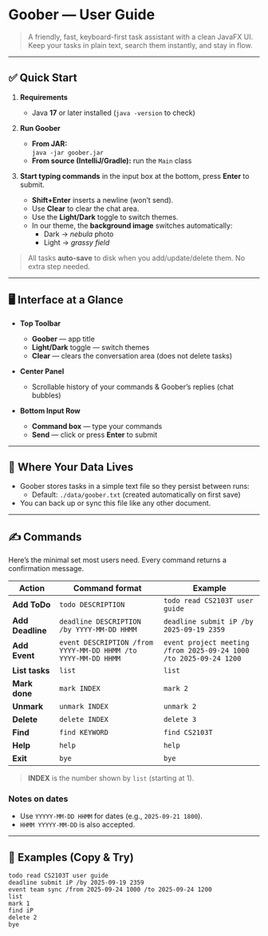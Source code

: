# Goober — User Guide

> A friendly, fast, keyboard-first task assistant with a clean JavaFX UI.  
> Keep your tasks in plain text, search them instantly, and stay in flow.

---

## ✅ Quick Start

1. **Requirements**
    - Java **17** or later installed (`java -version` to check)

2. **Run Goober**
    - **From JAR:**  
      `java -jar goober.jar`
    - **From source (IntelliJ/Gradle):** run the `Main` class

3. **Start typing commands** in the input box at the bottom, press **Enter** to submit.
    - **Shift+Enter** inserts a newline (won’t send).
    - Use **Clear** to clear the chat area.
    - Use the **Light/Dark** toggle to switch themes.
    - In our theme, the **background image** switches automatically:
        - Dark → *nebula* photo
        - Light → *grassy field*

> All tasks **auto-save** to disk when you add/update/delete them. No extra step needed.

---

## 🖥️ Interface at a Glance

- **Top Toolbar**
    - **Goober** — app title
    - **Light/Dark** toggle — switch themes
    - **Clear** — clears the conversation area (does not delete tasks)

- **Center Panel**
    - Scrollable history of your commands & Goober’s replies (chat bubbles)

- **Bottom Input Row**
    - **Command box** — type your commands
    - **Send** — click or press **Enter** to submit

---

## 💾 Where Your Data Lives

- Goober stores tasks in a simple text file so they persist between runs:
    - Default: `./data/goober.txt` (created automatically on first save)
- You can back up or sync this file like any other document.

---

## ✍️ Commands

Here’s the minimal set most users need. Every command returns a confirmation message.

| Action            | Command format                                                | Example                                                           |
|-------------------|---------------------------------------------------------------|-------------------------------------------------------------------|
| **Add ToDo**      | `todo DESCRIPTION`                                            | `todo read CS2103T user guide`                                    |
| **Add Deadline**  | `deadline DESCRIPTION /by YYYY-MM-DD HHMM`                    | `deadline submit iP /by 2025-09-19 2359`                          |
| **Add Event**     | `event DESCRIPTION /from YYYY-MM-DD HHMM /to YYYY-MM-DD HHMM` | `event project meeting /from 2025-09-24 1000 /to 2025-09-24 1200` |
| **List tasks**    | `list`                                                        | `list`                                                            |
| **Mark done**     | `mark INDEX`                                                  | `mark 2`                                                          |
| **Unmark**        | `unmark INDEX`                                                | `unmark 2`                                                        |
| **Delete**        | `delete INDEX`                                                | `delete 3`                                                        |
| **Find**          | `find KEYWORD`                                                | `find CS2103T`                                                    |
| **Help**          | `help`                                                        | `help`                                                            |
| **Exit**          | `bye`                                                         | `bye`                                                             |

> **INDEX** is the number shown by `list` (starting at 1).

### Notes on dates
- Use `YYYYY-MM-DD HHMM` for dates (e.g., `2025-09-21 1800`).
- `HHMM YYYYY-MM-DD` is also accepted.

---

## 🧭 Examples (Copy & Try)

```text
todo read CS2103T user guide
deadline submit iP /by 2025-09-19 2359
event team sync /from 2025-09-24 1000 /to 2025-09-24 1200
list
mark 1
find iP
delete 2
bye
